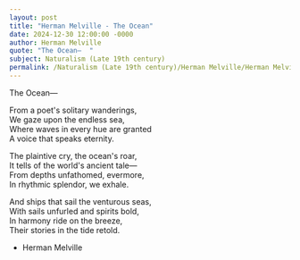 ```yaml
---
layout: post
title: "Herman Melville - The Ocean"
date: 2024-12-30 12:00:00 -0000
author: Herman Melville
quote: "The Ocean—  "
subject: Naturalism (Late 19th century)
permalink: /Naturalism (Late 19th century)/Herman Melville/Herman Melville - The Ocean
---
```


The Ocean—  
   
From a poet's solitary wanderings,  
We gaze upon the endless sea,  
Where waves in every hue are granted  
A voice that speaks eternity.  
  
The plaintive cry, the ocean's roar,  
It tells of the world's ancient tale—  
From depths unfathomed, evermore,  
In rhythmic splendor, we exhale.  
  
And ships that sail the venturous seas,  
With sails unfurled and spirits bold,  
In harmony ride on the breeze,  
Their stories in the tide retold.

- Herman Melville
